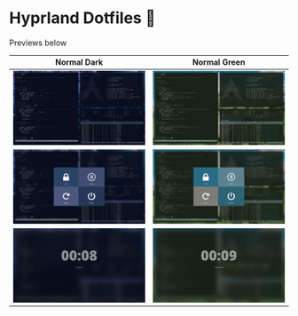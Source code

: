 # Hyprland Dotfiles 🌟

Previews below

Normal Dark             |  Normal Green
:-------------------------:|:-------------------------:
![](https://github.com/Dreuzz/hyprland-config/blob/main/assets/normal_dark.png)  |   ![](https://github.com/Dreuzz/hyprland-config/blob/main/assets/normal_green.png)
![](https://github.com/Dreuzz/hyprland-config/blob/main/assets/wlogout_dark.png)  |   ![](https://github.com/Dreuzz/hyprland-config/blob/main/assets/wlogout_green.png)
![](https://github.com/Dreuzz/hyprland-config/blob/main/assets/hyprlock_dark.png)  |   ![](https://github.com/Dreuzz/hyprland-config/blob/main/assets/hyprlock_green.png)

